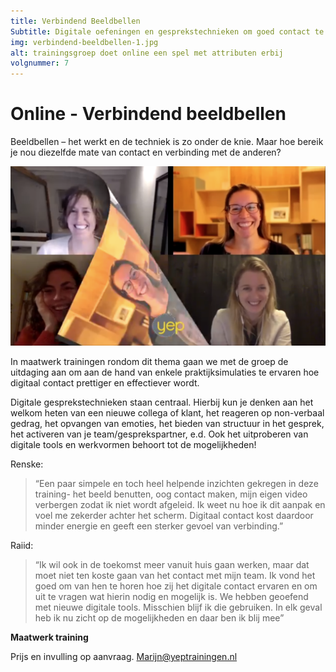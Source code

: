 ```yaml
---
title: Verbindend Beeldbellen
Subtitle: Digitale oefeningen en gesprekstechnieken om goed contact te ervaren via het scherm.
img: verbindend-beeldbellen-1.jpg
alt: trainingsgroep doet online een spel met attributen erbij
volgnummer: 7
---
```


# Online - Verbindend beeldbellen

Beeldbellen – het werkt en de techniek is zo onder de knie. Maar hoe bereik je nou diezelfde mate van contact en verbinding met de anderen?

![afbeelding verbindend beeldbellen](./verbindend-beeldbellen-2.png)

In maatwerk trainingen rondom dit thema gaan we met de groep de uitdaging aan om aan de hand van enkele praktijksimulaties te ervaren hoe digitaal contact prettiger en effectiever wordt.


Digitale gesprekstechnieken staan centraal. Hierbij kun je denken aan het welkom heten van een nieuwe collega of klant, het reageren op non-verbaal gedrag, het opvangen van emoties, het bieden van structuur in het gesprek, het activeren van je team/gesprekspartner, e.d. Ook het uitproberen van digitale tools en werkvormen behoort tot de mogelijkheden!

Renske:
>“Een paar simpele en toch heel helpende inzichten gekregen in deze training- het beeld benutten, oog contact maken, mijn eigen video verbergen zodat ik niet wordt afgeleid. Ik weet nu hoe ik dit aanpak en voel me zekerder achter het scherm. Digitaal contact kost daardoor minder energie en geeft een sterker gevoel van verbinding.”

Raiid:
>“Ik wil ook in de toekomst meer vanuit huis gaan werken, maar dat moet niet ten koste gaan van het contact met mijn team. Ik vond het goed om van hen te horen hoe zij het digitale contact ervaren en om uit te vragen wat hierin nodig en mogelijk is. We hebben geoefend met nieuwe digitale tools. Misschien blijf ik die gebruiken. In elk geval heb ik nu zicht op de mogelijkheden en daar ben ik blij mee”

**Maatwerk training**

Prijs en invulling op aanvraag. [Marijn@yeptrainingen.nl](mailto:Marijn@yeptrainingen.nl)
